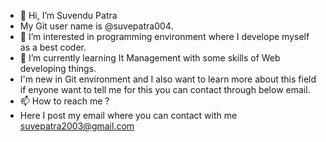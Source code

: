 - 👋 Hi, I’m Suvendu Patra
-    My Git user name is @suvepatra004.
- 👀 I’m interested in programming environment where I develope myself as a best coder.
- 🌱 I’m currently learning It Management with some skills of Web developing things.
- I'm new in Git environment and I also want to learn more about this field if enyone want to tell me for this you can contact through below email.
- 📫 How to reach me ?
- Here I post my email where you can contact with me suvepatra2003@gmail.com

<!---
suvepatra004/suvepatra004 is a ✨ special ✨ repository because its `README.md` (this file) appears on your GitHub profile.
You can click the Preview link to take a look at your changes.
--->
